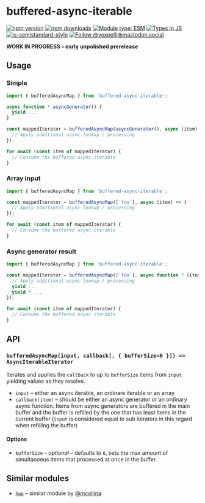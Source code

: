 # buffered-async-iterable

[![npm version](https://img.shields.io/npm/v/buffered-async-iterable.svg?style=flat)](https://www.npmjs.com/package/buffered-async-iterable)
[![npm downloads](https://img.shields.io/npm/dm/buffered-async-iterable.svg?style=flat)](https://www.npmjs.com/package/buffered-async-iterable)
[![Module type: ESM](https://img.shields.io/badge/module%20type-esm-brightgreen)](https://github.com/voxpelli/badges-cjs-esm)
[![Types in JS](https://img.shields.io/badge/types_in_js-yes-brightgreen)](https://github.com/voxpelli/types-in-js)
[![js-semistandard-style](https://img.shields.io/badge/code%20style-semistandard-brightgreen.svg)](https://github.com/voxpelli/eslint-config)
[![Follow @voxpelli@mastodon.social](https://img.shields.io/mastodon/follow/109247025527949675?domain=https%3A%2F%2Fmastodon.social&style=social)](https://mastodon.social/@voxpelli)

**WORK IN PROGRESS – early unpolished prerelease**

## Usage

### Simple

```javascript
import { bufferedAsyncMap } from 'buffered-async-iterable';

async function * asyncGenerator() {
  yield ...
}

const mappedIterator = bufferedAsyncMap(asyncGenerator(), async (item) => {
  // Apply additional async lookup / processing
});

for await (const item of mappedIterator) {
  // Consume the buffered async iterable
}
```

### Array input

```javascript
import { bufferedAsyncMap } from 'buffered-async-iterable';

const mappedIterator = bufferedAsyncMap(['foo'], async (item) => {
  // Apply additional async lookup / processing
});

for await (const item of mappedIterator) {
  // Consume the buffered async iterable
}
```

### Async generator result

```javascript
import { bufferedAsyncMap } from 'buffered-async-iterable';

const mappedIterator = bufferedAsyncMap(['foo'], async function * (item) => {
  // Apply additional async lookup / processing
  yield ...
  yield * ...
});

for await (const item of mappedIterator) {
  // Consume the buffered async iterable
}
```

## API

### `bufferedAsyncMap(input, callback[, { bufferSize=6 }]) => AsyncIterableIterator`

Iterates and applies the `callback` to up to `bufferSize` items from `input` yielding values as they resolve.

* `input` – either an async iterable, an ordinare iterable or an array
* `callback(item)` – should be either an async generator or an ordinary async function. Items from async generators are buffered in the main buffer and the buffer is refilled by the one that has least items in the current buffer (`input` is considered equal to sub iterators in this regard when refilling the buffer)

#### Options

* `bufferSize` – _optional_ – defaults to `6`, sets the max amount of simultanoeus items that processed at once in the buffer.

## Similar modules

* [`hwp`](https://github.com/mcollina/hwp) – similar module by [@mcollina](https://github.com/mcollina)

<!-- ## See also

* [Announcement blog post](#)
* [Announcement tweet](#) -->
